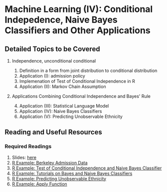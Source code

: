 # Machine Learning (IV): Conditional Indepedence, Naive Bayes Classifiers and Other Applications

## Detailed Topics to be Covered

1. Independence, unconditional conditional
  
    1. Definition in a form from joint distribution to conditional distribution
    2. Application (I): admission policy
    3. Implemenation of Test of Conditional Independence in R
    4. Application (II): Markov Chain Assumption
    
2. Applications Combining Conditional Independence and Bayes' Rule

    4. Application (III): Statistical Language Model
    5. Application (IV): Naive Bayes Classifiers
    5. Application (V): Predicting Unobservable Ethnicity
    
    
## Reading and Useful Resources

### Required Readings

1. Slides: [here](../lecture/mv03_cond_dist04.pdf)
2. [R Example: Berkeley Admission Data](../lecture/example/mv05_cond_indep00_berkeley.Rmd)
3. [R Example: Test of Conditional Independence and Naive Bayes Classifier](../lecture/example/mv05_cond_indep01.R)
4. [R Example: Tutorials on Bayes and Naive Bayes Classifiers](../lecture/example/mv03_cond_dist04_tutorial_on_naive-bayes.R)
5. [R Example: Predicting Unobservable Ethnicity](../lecture/example/mv05_cond_indep02.Rmd)
6. [R Example: Apply Function](../lecture/example/mv05_cond_indep03_apply.Rmd)

